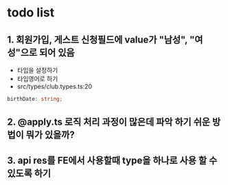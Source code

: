 # todo list

## 1. 회원가입, 게스트 신청필드에 value가 "남성", "여성"으로 되어 있음

- 타입을 설정하기
- 타입영어로 하기
- src/types/club.types.ts:20

```typescript
birthDate: string;
```

## 2. @apply.ts 로직 처리 과정이 많은데 파악 하기 쉬운 방법이 뭐가 있을까?

## 3. api res를 FE에서 사용할때 type을 하나로 사용 할 수 있도록 하기
